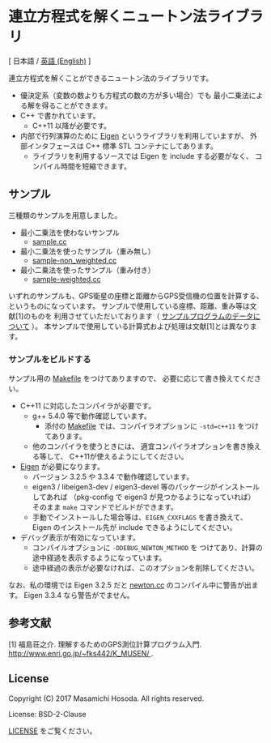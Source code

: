 <!-- -*- coding: utf-8 -*- -->
# 連立方程式を解くニュートン法ライブラリ

[ 日本語 / [英語 (English)](./README.md) ]

連立方程式を解くことができるニュートン法のライブラリです。

* 優決定系（変数の数よりも方程式の数の方が多い場合）でも
最小二乗法による解を得ることができます。
* C++ で書かれています。
    + C++11 以降が必要です。
* 内部で行列演算のために
[Eigen](https://eigen.tuxfamily.org/)
というライブラリを利用していますが、
外部インタフェースは C++ 標準 STL コンテナにしてあります。
    + ライブラリを利用するソースでは Eigen を include する必要がなく、
    コンパイル時間を短縮できます。

## サンプル

三種類のサンプルを用意しました。

* 最小二乗法を使わないサンプル
    + [sample.cc](./sample.cc)
* 最小二乗法を使ったサンプル（重み無し）
    + [sample-non_weighted.cc](./sample-non_weighted.cc)
* 最小二乗法を使ったサンプル（重み付き）
    + [sample-weighted.cc](./sample-weighted.cc)

いずれのサンプルも、GPS衛星の座標と距離からGPS受信機の位置を計算する、
というものになっています。
サンプルで使用している座標、距離、重み等は文献[1]のものを
利用させていただいております（
[サンプルプログラムのデータについて](./doc/sample-data.ja.md)
）。
本サンプルで使用している計算式および処理は文献[1]とは異なります。

### サンプルをビルドする

サンプル用の
[Makefile](./Makefile)
をつけてありますので、
必要に応じて書き換えてください。

* C++11 に対応したコンパイラが必要です。
    + g++ 5.4.0 等で動作確認しています。
        - 添付の
        [Makefile](./Makefile)
        では、コンパイラオプションに
        `-std=c++11` をつけてあります。
    + 他のコンパイラを使うときには、
    適宜コンパイラオプションを書き換える等して、
    C++11が使えるようにしてください。
* [Eigen](https://eigen.tuxfamily.org/)
が必要になります。
    + バージョン 3.2.5 や 3.3.4 で動作確認しています。
    + eigen3 / libeigen3-dev / eigen3-devel
    等のパッケージがインストールしてあれば
    （pkg-config で eigen3 が見つかるようになっていれば）
    そのまま `make` コマンドでビルドができます。
    + 手動でインストールした場合等は、`EIGEN_CXXFLAGS` を書き換えて、
    Eigen のインストール先が include できるようにしてください。
* デバッグ表示が有効になっています。
    + コンパイルオプションに `-DDEBUG_NEWTON_METHOD` を
    つけてあり、計算の途中経過を表示するようになっています。
    + 途中経過の表示が必要なければ、このオプションを削除してください。

なお、私の環境では Eigen 3.2.5 だと
[newton.cc](./newton.cc)
のコンパイル中に警告が出ます。
Eigen 3.3.4 なら警告がでません。

## 参考文献

[1]
福島荘之介.
理解するためのGPS測位計算プログラム入門.
[
http://www.enri.go.jp/~fks442/K_MUSEN/
](http://www.enri.go.jp/~fks442/K_MUSEN/).

## License

Copyright (C) 2017 Masamichi Hosoda. All rights reserved.

License: BSD-2-Clause

[LICENSE](./LICENSE) をご覧ください。
